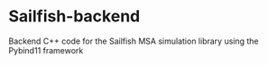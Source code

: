 # Sailfish-backend
Backend C++ code for the Sailfish MSA simulation library using the Pybind11 framework
